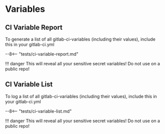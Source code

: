 # Variables

## CI Variable Report

To generate a list of all gitlab-ci-variables (including their values), include this in your gitlab-ci.yml

--8<-- "tests/ci-variable-report.md"

!!! danger
    This will reveal all your sensitive secret variables!  Do not use on a public repo!

## CI Variable List

To log a list of all gitlab-ci-variables (including their values), include this in your gitlab-ci.yml

--8<-- "tests/ci-variable-list.md"

!!! danger
    This will reveal all your sensitive secret variables!  Do not use on a public repo!
    